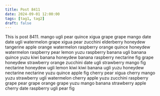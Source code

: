 ```yaml
---
title: Post 8411
date: 2024-09-01 12:00:00
tags: [tag1, tag2]
draft: false
---
```

This is post 8411.
mango
ugli
pear
quince
xigua
grape
grape
mango
date
date
ugli
watermelon
grape
xigua
pear
zucchini
elderberry
honeydew
tangerine
apple
orange
watermelon
raspberry
orange
quince
honeydew
watermelon
raspberry
pear
lemon
yuzu
raspberry
banana
ugli
banana
quince
yuzu
kiwi
banana
honeydew
banana
raspberry
nectarine
fig
grape
honeydew
strawberry
orange
zucchini
date
ugli
strawberry
mango
fig
nectarine
honeydew
ugli
lemon
kiwi
kiwi
banana
ugli
yuzu
honeydew
nectarine
nectarine
yuzu
quince
apple
fig
cherry
pear
xigua
cherry
mango
yuzu
strawberry
ugli
watermelon
cherry
apple
yuzu
zucchini
raspberry
grape
pear
grape
orange
grape
yuzu
mango
banana
strawberry
apple
cherry
date
raspberry
ugli
pear
fig
